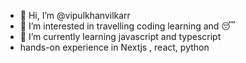 - 👋 Hi, I’m @vipulkhanvilkarr
- 👀 I’m interested in travelling coding learning and 😴 
- 🌱 I’m currently learning javascript and typescript
- hands-on experience in Nextjs , react, python
  

<!---
vipulkhanvilkarr/vipulkhanvilkarr is a ✨ special ✨ repository because its `README.md` (this file) appears on your GitHub profile.
You can click the Preview link to take a look at your changes.
--->
